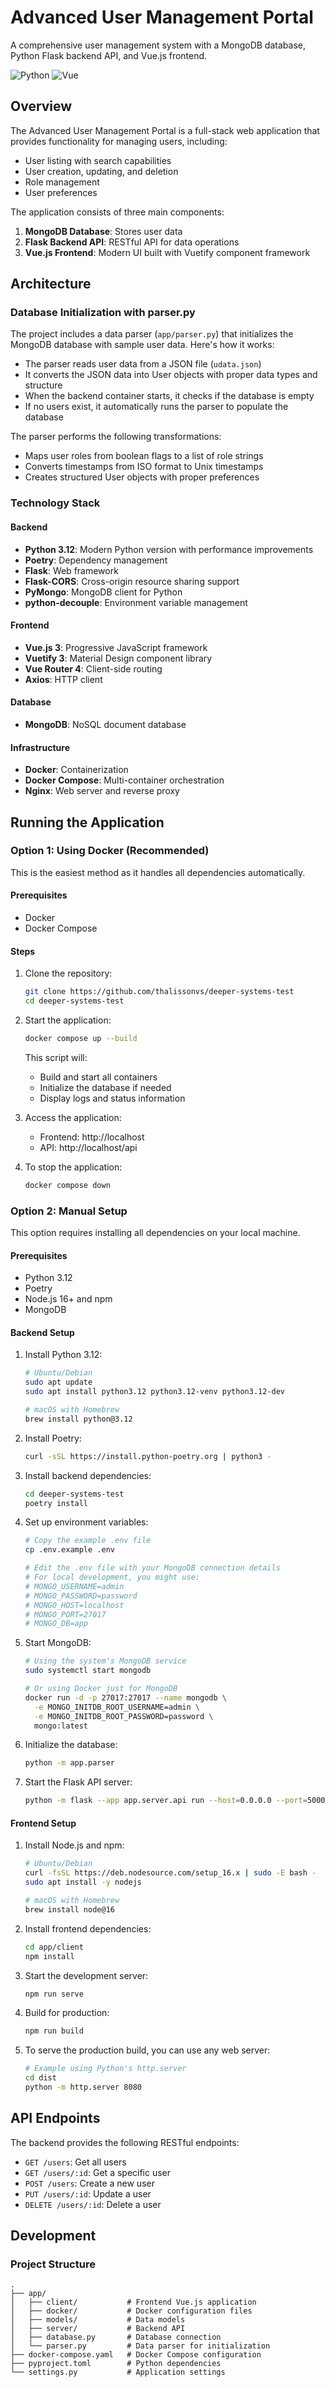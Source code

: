 # Advanced User Management Portal

A comprehensive user management system with a MongoDB database, Python Flask backend API, and Vue.js frontend.

![Python](https://img.shields.io/badge/python-3.12-blue.svg)
![Vue](https://img.shields.io/badge/vue-3.x-green.svg)

## Overview

The Advanced User Management Portal is a full-stack web application that provides functionality for managing users, including:

- User listing with search capabilities
- User creation, updating, and deletion
- Role management
- User preferences

The application consists of three main components:

1. **MongoDB Database**: Stores user data
2. **Flask Backend API**: RESTful API for data operations
3. **Vue.js Frontend**: Modern UI built with Vuetify component framework

## Architecture

### Database Initialization with parser.py

The project includes a data parser (`app/parser.py`) that initializes the MongoDB database with sample user data. Here's how it works:

- The parser reads user data from a JSON file (`udata.json`)
- It converts the JSON data into User objects with proper data types and structure
- When the backend container starts, it checks if the database is empty
- If no users exist, it automatically runs the parser to populate the database

The parser performs the following transformations:
- Maps user roles from boolean flags to a list of role strings
- Converts timestamps from ISO format to Unix timestamps
- Creates structured User objects with proper preferences

### Technology Stack

#### Backend
- **Python 3.12**: Modern Python version with performance improvements
- **Poetry**: Dependency management
- **Flask**: Web framework
- **Flask-CORS**: Cross-origin resource sharing support
- **PyMongo**: MongoDB client for Python
- **python-decouple**: Environment variable management

#### Frontend
- **Vue.js 3**: Progressive JavaScript framework
- **Vuetify 3**: Material Design component library
- **Vue Router 4**: Client-side routing
- **Axios**: HTTP client

#### Database
- **MongoDB**: NoSQL document database

#### Infrastructure
- **Docker**: Containerization
- **Docker Compose**: Multi-container orchestration
- **Nginx**: Web server and reverse proxy

## Running the Application

### Option 1: Using Docker (Recommended)

This is the easiest method as it handles all dependencies automatically.

#### Prerequisites
- Docker
- Docker Compose

#### Steps

1. Clone the repository:
   ```bash
   git clone https://github.com/thalissonvs/deeper-systems-test
   cd deeper-systems-test
   ```

2. Start the application:
   ```bash
   docker compose up --build
   ```

   This script will:
   - Build and start all containers
   - Initialize the database if needed
   - Display logs and status information

3. Access the application:
   - Frontend: http://localhost
   - API: http://localhost/api

4. To stop the application:
   ```bash
   docker compose down
   ```

### Option 2: Manual Setup

This option requires installing all dependencies on your local machine.

#### Prerequisites
- Python 3.12
- Poetry
- Node.js 16+ and npm
- MongoDB

#### Backend Setup

1. Install Python 3.12:
   ```bash
   # Ubuntu/Debian
   sudo apt update
   sudo apt install python3.12 python3.12-venv python3.12-dev
   
   # macOS with Homebrew
   brew install python@3.12
   ```

2. Install Poetry:
   ```bash
   curl -sSL https://install.python-poetry.org | python3 -
   ```

3. Install backend dependencies:
   ```bash
   cd deeper-systems-test
   poetry install
   ```

4. Set up environment variables:
   ```bash
   # Copy the example .env file
   cp .env.example .env
   
   # Edit the .env file with your MongoDB connection details
   # For local development, you might use:
   # MONGO_USERNAME=admin
   # MONGO_PASSWORD=password
   # MONGO_HOST=localhost
   # MONGO_PORT=27017
   # MONGO_DB=app
   ```

5. Start MongoDB:
   ```bash
   # Using the system's MongoDB service
   sudo systemctl start mongodb
   
   # Or using Docker just for MongoDB
   docker run -d -p 27017:27017 --name mongodb \
     -e MONGO_INITDB_ROOT_USERNAME=admin \
     -e MONGO_INITDB_ROOT_PASSWORD=password \
     mongo:latest
   ```

6. Initialize the database:
   ```bash
   python -m app.parser
   ```

7. Start the Flask API server:
   ```bash
   python -m flask --app app.server.api run --host=0.0.0.0 --port=5000
   ```

#### Frontend Setup

1. Install Node.js and npm:
   ```bash
   # Ubuntu/Debian
   curl -fsSL https://deb.nodesource.com/setup_16.x | sudo -E bash -
   sudo apt install -y nodejs
   
   # macOS with Homebrew
   brew install node@16
   ```

2. Install frontend dependencies:
   ```bash
   cd app/client
   npm install
   ```

3. Start the development server:
   ```bash
   npm run serve
   ```

4. Build for production:
   ```bash
   npm run build
   ```

5. To serve the production build, you can use any web server:
   ```bash
   # Example using Python's http.server
   cd dist
   python -m http.server 8080
   ```

## API Endpoints

The backend provides the following RESTful endpoints:

- `GET /users`: Get all users
- `GET /users/:id`: Get a specific user
- `POST /users`: Create a new user
- `PUT /users/:id`: Update a user
- `DELETE /users/:id`: Delete a user

## Development

### Project Structure

```
.
├── app/
│   ├── client/           # Frontend Vue.js application
│   ├── docker/           # Docker configuration files
│   ├── models/           # Data models
│   ├── server/           # Backend API
│   ├── database.py       # Database connection
│   └── parser.py         # Data parser for initialization
├── docker-compose.yaml   # Docker Compose configuration
├── pyproject.toml        # Python dependencies
└── settings.py           # Application settings
```

